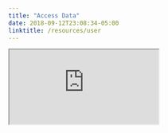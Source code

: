 ```yaml
---
title: "Access Data"
date: 2018-09-12T23:08:34-05:00
linktitle: /resources/user
---
```


<div class="g3-iframe-wrapper">
<iframe class="g3-iframe" src="https://uc-cdis.github.io/gen3-user-doc/user-guide/data-access/">
</iframe>
</div>